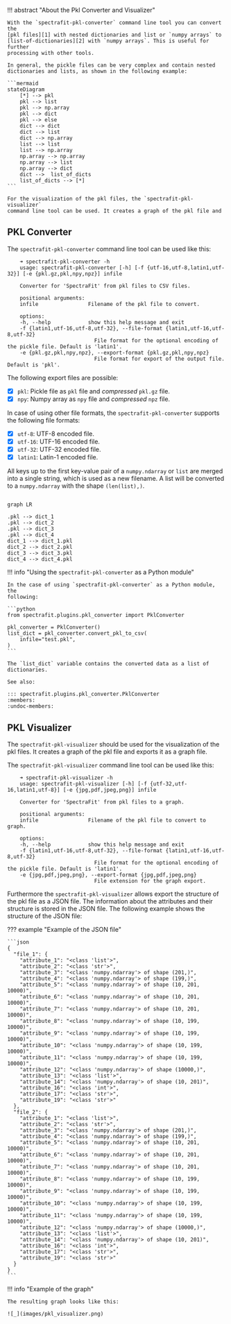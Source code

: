 !!! abstract "About the Pkl Converter and Visualizer"

    With the `spectrafit-pkl-converter` command line tool you can convert the
    [pkl files][1] with nested dictionaries and list or `numpy arrays` to [list-of-dictionaries][2] with `numpy arrays`. This is useful for further
    processing with other tools.

    In general, the pickle files can be very complex and contain nested
    dictionaries and lists, as shown in the following example:

    ```mermaid
    stateDiagram
        [*] --> pkl
        pkl --> list
        pkl --> np.array
        pkl --> dict
        pkl --> else
        dict --> dict
        dict --> list
        dict --> np.array
        list --> list
        list --> np.array
        np.array --> np.array
        np.array --> list
        np.array --> dict
        dict -->  list_of_dicts
        list_of_dicts --> [*]
    ```

    For the visualization of the pkl files, the `spectrafit-pkl-visualizer`
    command line tool can be used. It creates a graph of the pkl file and

## PKL Converter

The `spectrafit-pkl-converter` command line tool can be used like this:

```shell
    ➜ spectrafit-pkl-converter -h
    usage: spectrafit-pkl-converter [-h] [-f {utf-16,utf-8,latin1,utf-32}] [-e {pkl.gz,pkl,npy,npz}] infile

    Converter for 'SpectraFit' from pkl files to CSV files.

    positional arguments:
    infile                Filename of the pkl file to convert.

    options:
    -h, --help            show this help message and exit
    -f {latin1,utf-16,utf-8,utf-32}, --file-format {latin1,utf-16,utf-8,utf-32}
                            File format for the optional encoding of the pickle file. Default is 'latin1'.
    -e {pkl.gz,pkl,npy,npz}, --export-format {pkl.gz,pkl,npy,npz}
                            File format for export of the output file. Default is 'pkl'.
```

The following export files are possible:

- [x] `pkl`: Pickle file as `pkl` file and _compressed_ `pkl.gz` file.
- [x] `npy`: Numpy array as `npy` file and _compressed_ `npz` file.

In case of using other file formats, the `spectrafit-pkl-converter` supports
the following file formats:

- [x] `utf-8`: UTF-8 encoded file.
- [x] `utf-16`: UTF-16 encoded file.
- [x] `utf-32`: UTF-32 encoded file.
- [x] `latin1`: Latin-1 encoded file.

All keys up to the first key-value pair of a `numpy.ndarray` or `list` are
merged into a single string, which is used as a new filename. A list will
be converted to a `numpy.ndarray` with the shape `(len(list),)`.

```mermaid

graph LR

.pkl --> dict_1
.pkl --> dict_2
.pkl --> dict_3
.pkl --> dict_4
dict_1 --> dict_1.pkl
dict_2 --> dict_2.pkl
dict_3 --> dict_3.pkl
dict_4 --> dict_4.pkl
```

!!! info "Using the `spectrafit-pkl-converter` as a Python module"

    In the case of using `spectrafit-pkl-converter` as a Python module, the
    following:

    ```python
    from spectrafit.plugins.pkl_converter import PklConverter

    pkl_converter = PklConverter()
    list_dict = pkl_converter.convert_pkl_to_csv(
        infile="test.pkl",
    )
    ```

    The `list_dict` variable contains the converted data as a list of
    dictionaries.

    See also:

    ::: spectrafit.plugins.pkl_converter.PklConverter
    :members:
    :undoc-members:

## PKL Visualizer

The `spectrafit-pkl-visualizer` should be used for the visualization of the
pkl files. It creates a graph of the pkl file and exports it as a graph file.

The `spectrafit-pkl-visualizer` command line tool can be used like this:

```shell
    ➜ spectrafit-pkl-visualizer -h
    usage: spectrafit-pkl-visualizer [-h] [-f {utf-32,utf-16,latin1,utf-8}] [-e {jpg,pdf,jpeg,png}] infile

    Converter for 'SpectraFit' from pkl files to a graph.

    positional arguments:
    infile                Filename of the pkl file to convert to graph.

    options:
    -h, --help            show this help message and exit
    -f {latin1,utf-16,utf-8,utf-32}, --file-format {latin1,utf-16,utf-8,utf-32}
                            File format for the optional encoding of the pickle file. Default is 'latin1'.
    -e {jpg,pdf,jpeg,png}, --export-format {jpg,pdf,jpeg,png}
                            File extension for the graph export.
```

Furthermore the `spectrafit-pkl-visualizer` allows export the structure of the
pkl file as a JSON file. The information about the attributes and their
structure is stored in the JSON file. The following example shows the
structure of the JSON file:

??? example "Example of the JSON file"

    ```json
    {
      "file_1": {
        "attribute_1": "<class 'list'>",
        "attribute_2": "<class 'str'>",
        "attribute_3": "<class 'numpy.ndarray'> of shape (201,)",
        "attribute_4": "<class 'numpy.ndarray'> of shape (199,)",
        "attribute_5": "<class 'numpy.ndarray'> of shape (10, 201, 10000)",
        "attribute_6": "<class 'numpy.ndarray'> of shape (10, 201, 10000)",
        "attribute_7": "<class 'numpy.ndarray'> of shape (10, 201, 10000)",
        "attribute_8": "<class 'numpy.ndarray'> of shape (10, 199, 10000)",
        "attribute_9": "<class 'numpy.ndarray'> of shape (10, 199, 10000)",
        "attribute_10": "<class 'numpy.ndarray'> of shape (10, 199, 10000)",
        "attribute_11": "<class 'numpy.ndarray'> of shape (10, 199, 10000)",
        "attribute_12": "<class 'numpy.ndarray'> of shape (10000,)",
        "attribute_13": "<class 'list'>",
        "attribute_14": "<class 'numpy.ndarray'> of shape (10, 201)",
        "attribute_16": "<class 'int'>",
        "attribute_17": "<class 'str'>",
        "attribute_19": "<class 'str'>"
      },
      "file_2": {
        "attribute_1": "<class 'list'>",
        "attribute_2": "<class 'str'>",
        "attribute_3": "<class 'numpy.ndarray'> of shape (201,)",
        "attribute_4": "<class 'numpy.ndarray'> of shape (199,)",
        "attribute_5": "<class 'numpy.ndarray'> of shape (10, 201, 10000)",
        "attribute_6": "<class 'numpy.ndarray'> of shape (10, 201, 10000)",
        "attribute_7": "<class 'numpy.ndarray'> of shape (10, 201, 10000)",
        "attribute_8": "<class 'numpy.ndarray'> of shape (10, 199, 10000)",
        "attribute_9": "<class 'numpy.ndarray'> of shape (10, 199, 10000)",
        "attribute_10": "<class 'numpy.ndarray'> of shape (10, 199, 10000)",
        "attribute_11": "<class 'numpy.ndarray'> of shape (10, 199, 10000)",
        "attribute_12": "<class 'numpy.ndarray'> of shape (10000,)",
        "attribute_13": "<class 'list'>",
        "attribute_14": "<class 'numpy.ndarray'> of shape (10, 201)",
        "attribute_16": "<class 'int'>",
        "attribute_17": "<class 'str'>",
        "attribute_19": "<class 'str'>"
      }
    }
    ```

!!! info "Example of the graph"

    The resulting graph looks like this:

    ![_](images/pkl_visualizer.png)

[1]: http
[1]: https://docs.python.org/3/library/pickle.html
[2]: https://pythonexamples.org/python-list-of-dictionaries/
